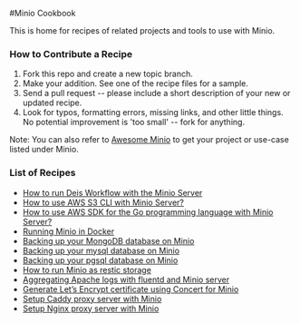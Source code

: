 #Minio Cookbook

This is home for recipes of related projects and tools to use with Minio. 

### How to Contribute a Recipe

1. Fork this repo and create a new topic branch.
2. Make your addition. See one of the recipe files for a sample.
3. Send a pull request -- please include a short description of your new or updated recipe.
4. Look for typos, formatting errors, missing links, and other little things. No potential improvement is 'too small' -- fork for anything.

 Note: You can also refer to [Awesome Minio](https://github.com/minio/awesome-minio) to get your project or use-case listed under Minio.

### List of Recipes

- [How to run Deis Workflow with the Minio Server](./use_minio_with_deis.md)
- [How to use AWS S3 CLI with Minio Server?](./aws-cli-with-minio-server.md)
- [How to use AWS SDK for the Go programming language with Minio Server?](./aws-sdk-go-with-minio-server.md)
- [Running Minio in Docker](./docker_minio.md)
- [Backing up your MongoDB database on Minio](./mongo_minio.md)
- [Backing up your mysql database on Minio](./mysql_minio.md)
- [Backing up your pgsql database on Minio](./pgsql_minio.md)
- [How to run Minio as restic storage](./restic_minio.md)
- [Aggregating Apache logs with fluentd and Minio server](./aggregating-Apache-logs-with-fluentd-and-Minio-server.md)
- [Generate Let’s Encrypt certificate using Concert for Minio](./generate-Lets-Encypt-certificate-using-Concert-for-Minio.md)
- [Setup Caddy proxy server with Minio](./setup-Caddy-proxy-with-Minio-Server.md)
- [Setup Nginx proxy server with Minio](./setup-Nginx-proxy-with-Minio-Server.md)
